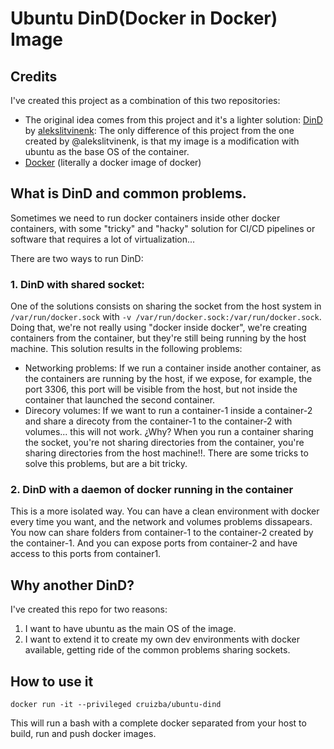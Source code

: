 # Ubuntu DinD(Docker in Docker) Image

## Credits

I've created this project as a combination of this two repositories:
- The original idea comes from this project and it's a lighter solution: [DinD](https://github.com/alekslitvinenk/dind) by [alekslitvinenk](https://github.com/alekslitvinenk):
The only difference of this project from the one created by @alekslitvinenk, is that my image is a modification with ubuntu as the base OS of the container.
- [Docker](https://github.com/docker-library/docker) (literally a docker image of docker)

## What is DinD and common problems.

Sometimes we need to run docker containers inside other docker containers, with some "tricky" and "hacky" solution for CI/CD pipelines or software that requires a lot of virtualization... 

There are two ways to run DinD:

### 1. DinD with shared socket:
One of the solutions consists on sharing the socket from the host system in `/var/run/docker.sock` with `-v /var/run/docker.sock:/var/run/docker.sock`. Doing that, we're not really using "docker inside docker", we're creating containers from the container, but they're still being running by the host machine. 
This solution results in the following problems:

- Networking problems: If we run a container inside another container, as the containers are running by the host, if we expose, for example, the port 3306, this port will be visible from the host, but not inside the container that launched the second container.
- Direcory volumes: If we want to run a container-1 inside a container-2 and share a direcoty from the container-1 to the container-2 with volumes... this will not work. ¿Why? When you run a container sharing the socket, you're not sharing directories from the container, you're sharing directories from the host machine!!. There are some tricks to solve this problems, but are a bit tricky. 

### 2. DinD with a daemon of docker running in the container

This is a more isolated way. You can have a clean environment with docker every time you want, and the network and volumes problems dissapears. You now can share folders from container-1 to the container-2 created by the container-1. And you can expose ports from container-2 and have access to this ports from container1.

## Why another DinD?

I've created this repo for two reasons:

1. I want to have ubuntu as the main OS of the image.
2. I want to extend it to create my own dev environments with docker available, getting ride of the common problems sharing sockets.

## How to use it

```
docker run -it --privileged cruizba/ubuntu-dind
```

This will run a bash with a complete docker separated from your host to build, run and push docker images.






